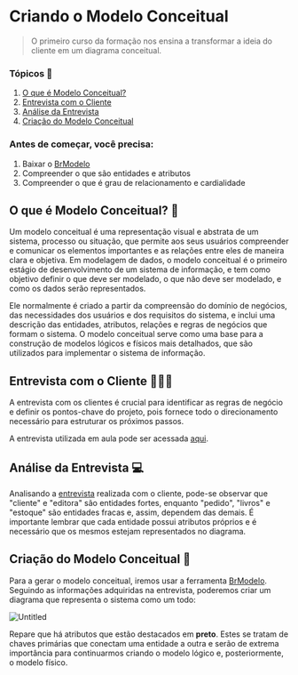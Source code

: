 # Criando o Modelo Conceitual

> O primeiro curso da formação nos ensina a transformar a ideia do cliente em um diagrama conceitual. 

### Tópicos 📝

1. [O que é Modelo Conceitual?](https://github.com/beatrizbarbedo/data-modeling-alura/blob/main/modelo-conceitual/README.md#o-que-%C3%A9-modelo-conceitual-)
2. [Entrevista com o Cliente](https://github.com/beatrizbarbedo/data-modeling-alura/tree/main/modelo-conceitual#entrevista-com-o-cliente-)
3. [Análise da Entrevista](https://github.com/beatrizbarbedo/data-modeling-alura/tree/main/modelo-conceitual#an%C3%A1lise-da-entrevista-)
4. [Criação do Modelo Conceitual](https://github.com/beatrizbarbedo/data-modeling-alura/tree/main/modelo-conceitual#cria%C3%A7%C3%A3o-do-modelo-conceitual-)

### Antes de começar, você precisa:

1. Baixar o [BrModelo](https://sourceforge.net/projects/brmodelo/)
2. Compreender o que são entidades e atributos
3. Compreender o que é grau de relacionamento e cardialidade

## O que é Modelo Conceitual? 🎲
Um modelo conceitual é uma representação visual e abstrata de um sistema, processo ou situação, que permite aos seus usuários compreender e comunicar os elementos importantes e as relações entre eles de maneira clara e objetiva. Em modelagem de dados, o modelo conceitual é o primeiro estágio de desenvolvimento de um sistema de informação, e tem como objetivo definir o que deve ser modelado, o que não deve ser modelado, e como os dados serão representados.

Ele normalmente é criado a partir da compreensão do domínio de negócios, das necessidades dos usuários e dos requisitos do sistema, e inclui uma descrição das entidades, atributos, relações e regras de negócios que formam o sistema. O modelo conceitual serve como uma base para a construção de modelos lógicos e físicos mais detalhados, que são utilizados para implementar o sistema de informação.

## Entrevista com o Cliente 👩🏻‍💼
A entrevista com os clientes é crucial para identificar as regras de negócio e definir os pontos-chave do projeto, pois fornece todo o direcionamento necessário para estruturar os próximos passos.

A entrevista utilizada em aula pode ser acessada [aqui](https://github.com/beatrizbarbedo/data-modeling-alura/blob/main/modelo-conceitual/Entrevista%20clube%20do%20livro%20(1).docx). 

## Análise da Entrevista 💻
Analisando a [entrevista](https://github.com/beatrizbarbedo/data-modeling-alura/tree/main/modelo-conceitual#entrevista-com-o-cliente-) realizada com o cliente, pode-se observar que "cliente" e "editora" são entidades fortes, enquanto "pedido", "livros" e "estoque" são entidades fracas e, assim, dependem das demais. É importante lembrar que cada entidade possui atributos próprios e é necessário que os mesmos estejam representados no diagrama.

## Criação do Modelo Conceitual 🔨

Para a gerar o modelo conceitual, iremos usar a ferramenta [BrModelo](https://sourceforge.net/projects/brmodelo/). Seguindo as informações adquiridas na entrevista, poderemos criar um diagrama que representa o sistema como um todo: 

![Untitled](https://user-images.githubusercontent.com/83524503/219479638-8931958a-ccb3-488f-b7eb-01a8b9cedaf1.png)

Repare que há atributos que estão destacados em **preto**. Estes se tratam de chaves primárias que conectam uma entidade a outra e serão de extrema importância para continuarmos criando o modelo lógico e, posteriormente, o modelo físico.
